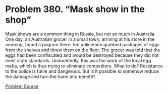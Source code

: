 # Problem 380. “Mask show in the shop”

Mask shows are a common thing in Russia, but not so much in Australia. One day, an Australian grocer in a small town, arriving at his store in the morning, found a pogrom there: ten policemen grabbed packages of eggs from the shelves and threw them on the floor. The grocer was told that the eggs had been confiscated and would be destroyed because they did not meet state standards. Undoubtedly, this was the work of the local egg mafia, which is thus trying to eliminate competitors. What to do? Resistance to the police is futile and dangerous. But is it possible to somehow reduce the damage and turn the harm into benefit?

[Problem Source](https://www.trizland.ru/tasks/1681/)